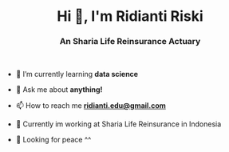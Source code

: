 <h1 align="center">Hi 👋, I'm Ridianti Riski</h1>
<h3 align="center">An Sharia Life Reinsurance Actuary</h3>
<br>

- 🌱 I’m currently learning **data science**

- 💬 Ask me about **anything!**
  
- 📫 How to reach me **ridianti.edu@gmail.com**
  
- 🏢 Currently im working at Sharia Life Reinsurance in Indonesia

- 👀 Looking for peace ^^

